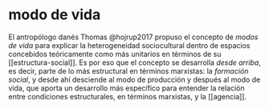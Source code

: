 # modo de vida
El antropólogo danés Thomas @hojrup2017 propuso el concepto de *modos de vida* para explicar la heterogeneidad sociocultural  dentro de espacios concebidos teóricamente como más unitarios en términos de su [[estructura-social]]. Es por eso que el concepto se desarrolla *desde arriba*, es decir, parte de lo más estructural en términos marxistas: la *formación social*, y desde ahí desciende al modo de producción y después al modo de vida, que aporta un desarrollo más específico para entender la relación entre condiciones estructurales, en términos marxistas, y la [[agencia]].
